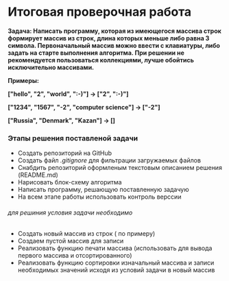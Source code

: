 # Итоговая проверочная работа

**Задача: Написать программу, которая из имеющегося массива строк формирует массив из строк, длина которых меньше либо равна 3 символа. Первоначальный массив можно ввести с клавиатуры, либо задать на старте выполнения алгоритма. При решении не рекомендуется пользоваться коллекциями, лучше обойтись исключительно массивами.**

**Примеры:**

**["hello", "2", "world", ":-)"] -> ["2", ":-)"]**

**["1234", "1567", "-2", "computer science"] -> ["-2"]**

**["Russia", "Denmark", "Kazan"] -> []**

### Этапы решения поставленой задачи

* Создать репозиторий на GitHub
* Создать файл *.gitignore* для фильтрации загружаемых файлов
* Снабдить репозиторий оформленым текстовым описанием решения (README.md)
* Нарисовать блок-схему алгоритма
* Написать программу, решающую поставленную задачую
* На всем этапе работы использовать контроль верссии

###### для решиния условия задачи необходимо

* Создать новый массив из строк ( по примеру)
* Создаем пустой массив для записи
* Реализовать функцию печати массива (использовать для вывода первого массива и отсортированного)
* Реализовать функцию сортировки изначальный массива и записи необходимых значений исходя из условий задачи в новый массив
